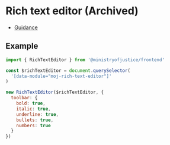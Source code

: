 # Rich text editor (Archived)

- [Guidance](https://design-patterns.service.justice.gov.uk/archive/rich-text-editor)

## Example

```mjs
import { RichTextEditor } from '@ministryofjustice/frontend'

const $richTextEditor = document.querySelector(
  '[data-module="moj-rich-text-editor"]'
)

new RichTextEditor($richTextEditor, {
  toolbar: {
    bold: true,
    italic: true,
    underline: true,
    bullets: true,
    numbers: true
  }
})
```
